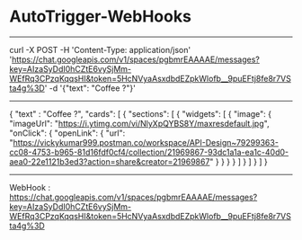 # AutoTrigger-WebHooks

----------------

curl -X POST -H 'Content-Type: application/json' 'https://chat.googleapis.com/v1/spaces/pgbmrEAAAAE/messages?key=AIzaSyDdI0hCZtE6vySjMm-WEfRq3CPzqKqqsHI&token=5HcNVyaAsxdbdEZpkWlofb__9puEFtj8fe8r7VSta4g%3D' -d '{"text": "Coffee ?"}'

----------------

{
                "text" : "Coffee ?",
                "cards": [
                 {
                  "sections": [
                    {
                      "widgets": [
                        {
                          "image": {
                            "imageUrl": "https://i.ytimg.com/vi/NlyXpQYBS8Y/maxresdefault.jpg",
                            "onClick": {
                              "openLink": {
                                "url": "https://vickykumar999.postman.co/workspace/API-Design~79299363-cc08-4753-b965-81d16fdf0cf4/collection/21969867-93dc1a1a-ea1c-40d0-aea0-22e1121b3ed3?action=share&creator=21969867"
                              }
                            }
                          }
                        }
                      ]
                    }
                  ]
                }
              ]
            }

------------------------

WebHook : https://chat.googleapis.com/v1/spaces/pgbmrEAAAAE/messages?key=AIzaSyDdI0hCZtE6vySjMm-WEfRq3CPzqKqqsHI&token=5HcNVyaAsxdbdEZpkWlofb__9puEFtj8fe8r7VSta4g%3D
